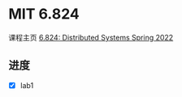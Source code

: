 # MIT 6.824

课程主页  [6.824: Distributed Systems Spring 2022](https://pdos.csail.mit.edu/6.824/)

## 进度

- [X] lab1
